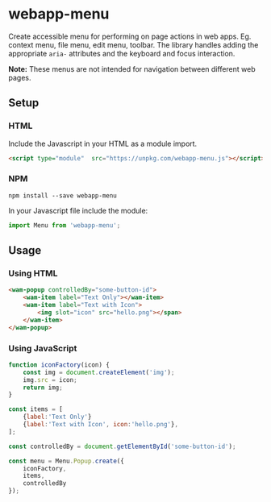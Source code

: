 # webapp-menu

Create accessible menu for performing on page actions in web apps.  Eg. context menu, file menu, edit menu, toolbar.  The library handles adding the appropriate ```aria-``` attributes and the keyboard and focus interaction.  

**Note:** These menus are not intended for navigation between different web pages.

## Setup

### HTML

Include the Javascript in your HTML as a module import.

```html
<script type="module"  src="https://unpkg.com/webapp-menu.js"></script>
```

### NPM

```
npm install --save webapp-menu
```

In your Javascript file include the module:

```javascript
import Menu from 'webapp-menu';
```

## Usage

### Using HTML

```html
<wam-popup controlledBy="some-button-id">
    <wam-item label="Text Only"></wam-item>
    <wam-item label="Text with Icon">
        <img slot="icon" src="hello.png"></span>
    </wam-item>
</wam-popup>
```

### Using JavaScript

```javascript
function iconFactory(icon) {
    const img = document.createElement('img');
    img.src = icon;
    return img;
}

const items = [
    {label:'Text Only'}
    {label:'Text with Icon', icon:'hello.png'},
];

const controlledBy = document.getElementById('some-button-id');

const menu = Menu.Popup.create({
    iconFactory, 
    items,
    controlledBy
});